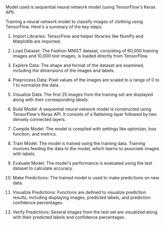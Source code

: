 Model used is sequential neural network model (using TensorFlow's Keras API).

Training a neural network model to classify images of clothing using TensorFlow. Here's a summary of the key steps:

1. Import Libraries: TensorFlow and helper libraries like NumPy and Matplotlib are imported.

2. Load Dataset: The Fashion MNIST dataset, consisting of 60,000 training images and 10,000 test images, is loaded directly from TensorFlow.

3. Explore Data: The shape and format of the dataset are examined, including the dimensions of the images and labels.

4. Preprocess Data: Pixel values of the images are scaled to a range of 0 to 1 to normalize the data.

5. Visualize Data: The first 25 images from the training set are displayed along with their corresponding labels.

6. Build Model: A sequential neural network model is constructed using TensorFlow's Keras API. It consists of a flattening layer followed by two densely connected layers.

7. Compile Model: The model is compiled with settings like optimizer, loss function, and metrics.

8. Train Model: The model is trained using the training data. Training involves feeding the data to the model, which learns to associate images with labels.

9. Evaluate Model: The model's performance is evaluated using the test dataset to calculate accuracy.

10. Make Predictions: The trained model is used to make predictions on new data.

11. Visualize Predictions: Functions are defined to visualize prediction results, including displaying images, predicted labels, and prediction confidence percentages.

12. Verify Predictions: Several images from the test set are visualized along with their predicted labels and confidence percentages.

